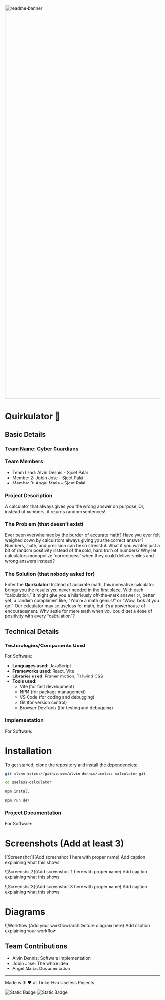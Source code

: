 <img width="1280" alt="readme-banner" src="https://github.com/user-attachments/assets/35332e92-44cb-425b-9dff-27bcf1023c6c">

# Quirkulator 🎯


## Basic Details
### Team Name: Cyber Guardians


### Team Members
- Team Lead: Alvin Dennis - Sjcet Palai
- Member 2: Jobin Jose - Sjcet Palai
- Member 3: Angel Maria - Sjcet Palai

### Project Description
A calculator that always gives you the wrong answer on purpose. Or, instead of numbers, it returns random sentences!

### The Problem (that doesn’t exist)
Ever been overwhelmed by the burden of accurate math? Have you ever felt weighed down by calculators always giving you the correct answer? Numbers, math, and precision can be so stressful. What if you wanted just a bit of random positivity instead of the cold, hard truth of numbers? Why let calculators monopolize “correctness” when they could deliver smiles and wrong answers instead?

### The Solution (that nobody asked for)
Enter the **Quirkulator**! Instead of accurate math, this innovative calculator brings you the results you never needed in the first place. With each “calculation,” it might give you a hilariously off-the-mark answer or, better yet, a random compliment like, “You’re a math genius!” or “Wow, look at you go!” Our calculator may be useless for math, but it’s a powerhouse of encouragement. Why settle for mere math when you could get a dose of positivity with every “calculation”?

## Technical Details
### Technologies/Components Used
For Software:
- **Languages used**: JavaScript
- **Frameworks used**: React, Vite
- **Libraries used**: Framer motion, Tailwind CSS
- **Tools used**: 
  - Vite (for fast development)
  - NPM (for package management)
  - VS Code (for coding and debugging)
  - Git (for version control)
  - Browser DevTools (for testing and debugging)

### Implementation
For Software:
# Installation
To get started, clone the repository and install the dependencies:

```bash
git clone https://github.com/alvin-dennis/useless-calculator.git

cd useless-calculator

npm install

npm run dev
```

### Project Documentation
For Software:

# Screenshots (Add at least 3)
![Screenshot1](Add screenshot 1 here with proper name)
Add caption explaining what this shows

![Screenshot2](Add screenshot 2 here with proper name)
Add caption explaining what this shows

![Screenshot3](Add screenshot 3 here with proper name)
Add caption explaining what this shows

# Diagrams
![Workflow](Add your workflow/architecture diagram here)
Add caption explaining your workflow

## Team Contributions
- Alvin Dennis: Software implementation
- Jobin Jose: The whole idea
- Angel Maria: Documentation

---
Made with ❤️ at TinkerHub Useless Projects 

![Static Badge](https://img.shields.io/badge/TinkerHub-24?color=%23000000&link=https%3A%2F%2Fwww.tinkerhub.org%2F)
![Static Badge](https://img.shields.io/badge/UselessProject--24-24?link=https%3A%2F%2Fwww.tinkerhub.org%2Fevents%2FQ2Q1TQKX6Q%2FUseless%2520Projects)